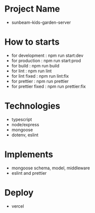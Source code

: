 # Project Name

- sunbeam-kids-garden-server

# How to starts

- for development : npm run start:dev
- for production : npm run start:prod
- for build : npm run build
- for lint : npm run lint
- for lint fixed : npm run lint:fix
- for prettier : npm run prettier
- for prettier fixed : npm run prettier:fix

# Technologies

- typescript
- node/express
- mongoose
- dotenv, eslint

# Implements

- mongoose schema, model, middleware
- eslint and prettier

# Deploy

- vercel
